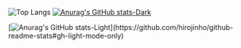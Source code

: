 ![Top Langs](https://github-readme-stats-8qpk-git-main-hirojinhos-projects.vercel.app/api/top-langs/?private=true?username=hirojinho&exclude_repo=github-readme-stats,hirojinho.github.io)
[![Anurag's GitHub stats-Dark](https://github-readme-stats.vercel.app/api?username=hirojinho&show_icons=true&theme=dark#gh-dark-mode-only)](https://github.com/hirojinho/github-readme-stats#gh-dark-mode-only)

[![Anurag's GitHub stats-Light]([https://github-readme-stats.vercel.app/api?username=hirojinho&show_icons=true&theme=default#gh-light-mode-only](https://github-readme-stats-hirojinhos-projects.vercel.app/))](https://github.com/hirojinho/github-readme-stats#gh-light-mode-only)
